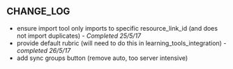 ## CHANGE_LOG ##

* ensure import tool only imports to specific resource_link_id (and does not import duplicates)  - _Completed 25/5/17_
* provide default rubric (will need to do this in learning_tools_integration) - _completed 26/5/17_
* add sync groups button (remove auto, too server intensive)
